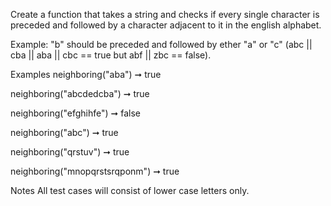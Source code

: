 Create a function that takes a string and checks if every single character is preceded and followed by a character adjacent to it in the english alphabet.

Example: "b" should be preceded and followed by ether "a" or "c" (abc || cba || aba || cbc == true but abf || zbc == false).

Examples
neighboring("aba") ➞ true

neighboring("abcdedcba") ➞ true

neighboring("efghihfe") ➞ false

neighboring("abc") ➞ true

neighboring("qrstuv") ➞ true

neighboring("mnopqrstsrqponm") ➞ true

Notes
All test cases will consist of lower case letters only.